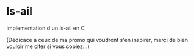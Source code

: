 # ls-ail
Implementation d'un ls-ail en C

(Dédicace a ceux de ma promo qui voudront s'en inspirer, merci de bien vouloir me citer si vous copiez...)
